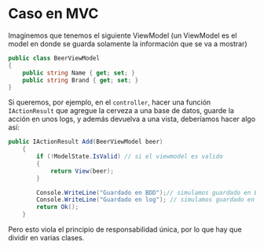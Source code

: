 # Caso en MVC

Imaginemos que tenemos el siguiente ViewModel (un ViewModel es el model en donde se guarda solamente la información que se va a mostrar)

```csharp
public class BeerViewModel
{
    public string Name { get; set; }
    public string Brand { get; set; }
}
```

Si queremos, por ejemplo, en el `controller`, hacer una función `IActionResult` que agregue la cerveza a una base de datos, guarde la acción en unos logs, y además devuelva a una vista, deberíamos hacer algo así:

```csharp
public IActionResult Add(BeerViewModel beer)
    {
        if (!ModelState.IsValid) // si el viewmodel es valido
        {
            return View(beer); 
        }

        Console.WriteLine("Guardado en BDD");// simulamos guardado en BDD
        Console.WriteLine("Guardado en log"); // simulamos guardado en logs
        return Ok();
    }
```

Pero esto viola el principio de responsabilidad única, por lo que hay que dividir en varias clases.
